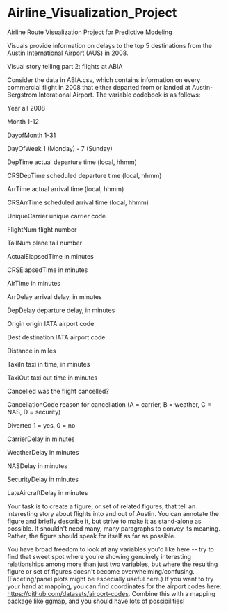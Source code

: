# Airline_Visualization_Project

Airline Route Visualization Project for Predictive Modeling 

Visuals provide information on delays to the top 5 destinations from the Austin International Airport (AUS) in 2008. 

Visual story telling part 2: flights at ABIA

Consider the data in ABIA.csv, which contains information on every commercial flight in 2008 that either departed from or landed at Austin-Bergstrom Interational Airport. The variable codebook is as follows:

Year all 2008

Month 1-12

DayofMonth 1-31

DayOfWeek 1 (Monday) - 7 (Sunday)

DepTime actual departure time (local, hhmm)

CRSDepTime scheduled departure time (local, hhmm)

ArrTime actual arrival time (local, hhmm)

CRSArrTime scheduled arrival time (local, hhmm)

UniqueCarrier unique carrier code

FlightNum flight number

TailNum plane tail number

ActualElapsedTime in minutes

CRSElapsedTime in minutes

AirTime in minutes

ArrDelay arrival delay, in minutes

DepDelay departure delay, in minutes

Origin origin IATA airport code

Dest destination IATA airport code

Distance in miles

TaxiIn taxi in time, in minutes

TaxiOut taxi out time in minutes

Cancelled was the flight cancelled?

CancellationCode reason for cancellation (A = carrier, B = weather, C = NAS, D = security)

Diverted 1 = yes, 0 = no

CarrierDelay in minutes

WeatherDelay in minutes

NASDelay in minutes

SecurityDelay in minutes

LateAircraftDelay in minutes

Your task is to create a figure, or set of related figures, that tell an interesting story about flights into and out of Austin. You can annotate the figure and briefly describe it, but strive to make it as stand-alone as possible. It shouldn't need many, many paragraphs to convey its meaning. Rather, the figure should speak for itself as far as possible.

You have broad freedom to look at any variables you'd like here -- try to find that sweet spot where you're showing genuinely interesting relationships among more than just two variables, but where the resulting figure or set of figures doesn't become overwhelming/confusing. (Faceting/panel plots might be especially useful here.) If you want to try your hand at mapping, you can find coordinates for the airport codes here: https://github.com/datasets/airport-codes. Combine this with a mapping package like ggmap, and you should have lots of possibilities!
